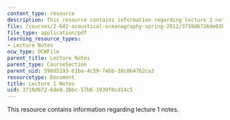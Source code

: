 ```yaml
---
content_type: resource
description: This resource contains information regarding lecture 1 notes.
file: /courses/2-682-acoustical-oceanography-spring-2012/3719d6726de02bbc57b61939f0cd14c5_MIT2_682S12_lec01.pdf
file_type: application/pdf
learning_resource_types:
- Lecture Notes
ocw_type: OCWFile
parent_title: Lecture Notes
parent_type: CourseSection
parent_uid: 590d5193-61ba-4c59-74bb-38c0b4762ca3
resourcetype: Document
title: Lecture 1 Notes
uid: 3719d672-6de0-2bbc-57b6-1939f0cd14c5
---
```

This resource contains information regarding lecture 1 notes.

